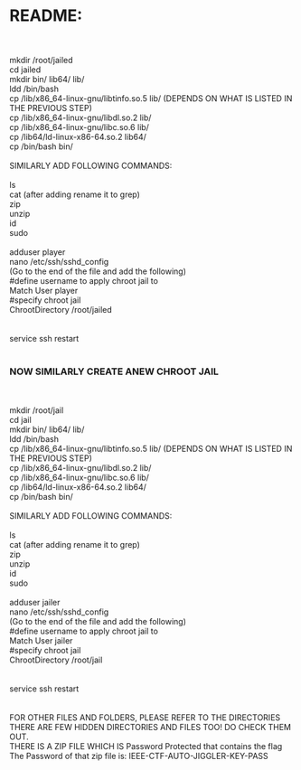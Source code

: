 # README:
<br /><br />
mkdir /root/jailed<br />
cd jailed<br />
mkdir bin/ lib64/ lib/<br />
ldd /bin/bash<br />
cp /lib/x86_64-linux-gnu/libtinfo.so.5 lib/ (DEPENDS ON WHAT IS LISTED IN THE PREVIOUS STEP)<br />
cp /lib/x86_64-linux-gnu/libdl.so.2 lib/<br />
cp /lib/x86_64-linux-gnu/libc.so.6 lib/<br />
cp /lib64/ld-linux-x86-64.so.2 lib64/<br />
cp /bin/bash bin/<br />
<br />
SIMILARLY ADD FOLLOWING COMMANDS:
<br /><br />
ls<br />
cat (after adding rename it to grep)<br />
zip<br />
unzip<br />
id<br />
sudo<br />
<br />
adduser player<br />
nano /etc/ssh/sshd_config<br />
(Go to the end of the file and add the following)<br />
 #define username to apply chroot jail to <br />
Match User player <br />
 #specify chroot jail <br />
ChrootDirectory /root/jailed <br />
<br />
<br />
service ssh restart<br />
<br />
### NOW SIMILARLY CREATE ANEW CHROOT JAIL
<br /><br />
mkdir /root/jail<br />
cd jail<br />
mkdir bin/ lib64/ lib/<br />
ldd /bin/bash<br />
cp /lib/x86_64-linux-gnu/libtinfo.so.5 lib/ (DEPENDS ON WHAT IS LISTED IN THE PREVIOUS STEP)<br />
cp /lib/x86_64-linux-gnu/libdl.so.2 lib/<br />
cp /lib/x86_64-linux-gnu/libc.so.6 lib/<br />
cp /lib64/ld-linux-x86-64.so.2 lib64/<br />
cp /bin/bash bin/<br />
<br />
SIMILARLY ADD FOLLOWING COMMANDS:
<br /><br />
ls<br />
cat (after adding rename it to grep)<br />
zip<br />
unzip<br />
id<br />
sudo<br />
<br />
adduser jailer<br />
nano /etc/ssh/sshd_config<br />
(Go to the end of the file and add the following)<br />
 #define username to apply chroot jail to <br />
Match User jailer<br />
 #specify chroot jail<br />
ChrootDirectory /root/jail<br />
<br />
<br />
service ssh restart<br />
<br />
<br />
FOR OTHER FILES AND FOLDERS, PLEASE REFER TO THE DIRECTORIES<br />
THERE ARE FEW HIDDEN DIRECTORIES AND FILES TOO! DO CHECK THEM OUT.<br />
THERE IS A ZIP FILE WHICH IS Password Protected that contains the flag<br />
The Password of that zip file is: IEEE-CTF-AUTO-JIGGLER-KEY-PASS




